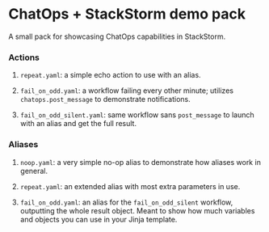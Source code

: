 # ChatOps + StackStorm demo pack

A small pack for showcasing ChatOps capabilities in StackStorm.

### Actions

1. `repeat.yaml`: a simple echo action to use with an alias.

2. `fail_on_odd.yaml`: a workflow failing every other minute; utilizes `chatops.post_message` to demonstrate notifications.

3. `fail_on_odd_silent.yaml`: same workflow sans `post_message` to launch with an alias and get the full result.

### Aliases

1. `noop.yaml`: a very simple no-op alias to demonstrate how aliases work in general.

2. `repeat.yaml`: an extended alias with most extra parameters in use.

3. `fail_on_odd.yaml`: an alias for the `fail_on_odd_silent` workflow, outputting the whole result object. Meant to show how much variables and objects you can use in your Jinja template.